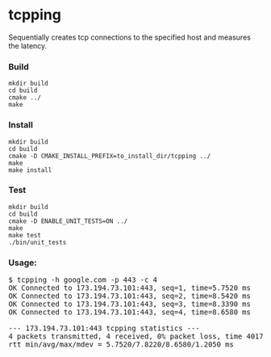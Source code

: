 tcpping
=======

Sequentially creates tcp connections to the specified host and measures the latency.

### Build
```
mkdir build
cd build
cmake ../
make
```

### Install
```
mkdir build
cd build
cmake -D CMAKE_INSTALL_PREFIX=to_install_dir/tcpping ../
make
make install
```

### Test
```
mkdir build
cd build
cmake -D ENABLE_UNIT_TESTS=ON ../
make
make test
./bin/unit_tests
```

### Usage:
<pre>
$ tcpping -h google.com -p 443 -c 4
OK Connected to 173.194.73.101:443, seq=1, time=5.7520 ms
OK Connected to 173.194.73.101:443, seq=2, time=8.5420 ms
OK Connected to 173.194.73.101:443, seq=3, time=8.3390 ms
OK Connected to 173.194.73.101:443, seq=4, time=8.6580 ms

--- 173.194.73.101:443 tcpping statistics ---
4 packets transmitted, 4 received, 0% packet loss, time 4017.3520 ms
rtt min/avg/max/mdev = 5.7520/7.8220/8.6580/1.2050 ms
</pre>